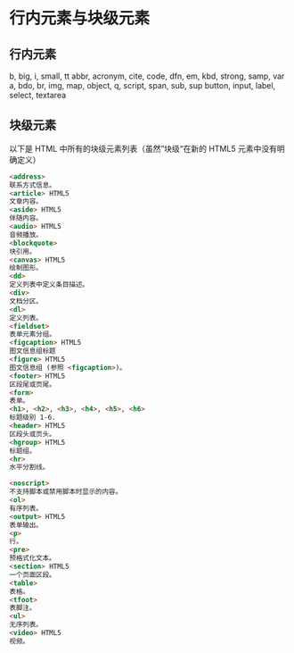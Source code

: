 # 行内元素与块级元素

## 行内元素

b, big, i, small, tt
abbr, acronym, cite, code, dfn, em, kbd, strong, samp, var
a, bdo, br, img, map, object, q, script, span, sub, sup
button, input, label, select, textarea

## 块级元素

以下是 HTML 中所有的块级元素列表（虽然”块级“在新的 HTML5 元素中没有明确定义）

```html
<address>
联系方式信息。
<article> HTML5
文章内容。
<aside> HTML5
伴随内容。
<audio> HTML5
音频播放。
<blockquote>
块引用。
<canvas> HTML5
绘制图形。
<dd>
定义列表中定义条目描述。
<div>
文档分区。
<dl>
定义列表。
<fieldset>
表单元素分组。
<figcaption> HTML5
图文信息组标题
<figure> HTML5
图文信息组 (参照 <figcaption>)。
<footer> HTML5
区段尾或页尾。
<form>
表单。
<h1>, <h2>, <h3>, <h4>, <h5>, <h6>
标题级别 1-6.
<header> HTML5
区段头或页头。
<hgroup> HTML5
标题组。
<hr>
水平分割线。

<noscript>
不支持脚本或禁用脚本时显示的内容。
<ol>
有序列表。
<output> HTML5
表单输出。
<p>
行。
<pre>
预格式化文本。
<section> HTML5
一个页面区段。
<table>
表格。
<tfoot>
表脚注。
<ul>
无序列表。
<video> HTML5
视频。
```
